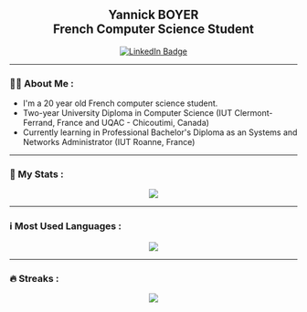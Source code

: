 <div id="header" align="center" >

  <h2>Yannick BOYER<br>French Computer Science Student</h2>
  <div>
    <a href="https://www.linkedin.com/in/yannick-boyer-a06229171/">
      <img src="https://img.shields.io/badge/LinkedIn-blue?style=for-the-badge&logo=linkedin&logoColor=white" alt="LinkedIn Badge"/>
    </a>
  </div>
</div>

---

### 👨‍💻 About Me :

- I'm a 20 year old French computer science student.
- Two-year University Diploma in Computer Science (IUT Clermont-Ferrand, France and UQAC - Chicoutimi, Canada)
- Currently learning in Professional Bachelor's Diploma as an Systems and Networks Administrator (IUT Roanne, France)


---

 ### :100: My Stats :

<div align="center">
 <img class="img" src="https://github-readme-stats.vercel.app/api?username=Yannick2510&show_icons=true&theme=radical" />
</div>

---

 ### :information_source: Most Used Languages :

<div align="center">
 <img class="img" src="https://github-readme-stats.vercel.app/api/top-langs/?username=Yannick2510&theme=radical&layout=compact" />
</div> 

---

 ### :fire: Streaks :

<div align="center">
 <img class="img" src="http://github-readme-streak-stats.herokuapp.com?user=Yannick2510&theme=dark&theme=radical" />
</div>
